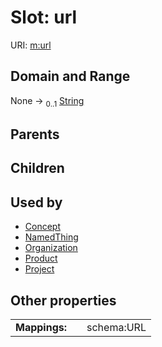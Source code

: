 
# Slot: url




URI: [m:url](https://codeforde.org/schema/metaurl)


## Domain and Range

None &#8594;  <sub>0..1</sub> [String](types/String.md)

## Parents


## Children


## Used by

 * [Concept](Concept.md)
 * [NamedThing](NamedThing.md)
 * [Organization](Organization.md)
 * [Product](Product.md)
 * [Project](Project.md)

## Other properties

|  |  |  |
| --- | --- | --- |
| **Mappings:** | | schema:URL |

